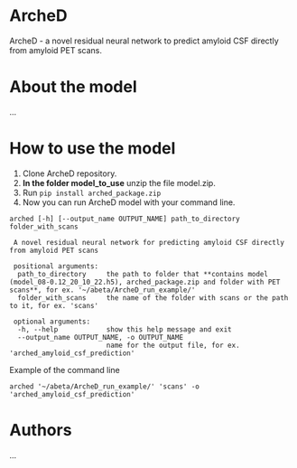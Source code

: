 # ArcheD
ArcheD - a novel residual neural network to predict amyloid CSF directly from amyloid PET scans.
# About the model
...

# How to use the model
1. Clone ArcheD repository.
2. **In the folder model_to_use** unzip the file model.zip.
3. Run `pip install arched_package.zip`
4. Now you can run ArcheD model with your command line.

```  
arched [-h] [--output_name OUTPUT_NAME] path_to_directory folder_with_scans

 A novel residual neural network for predicting amyloid CSF directly from amyloid PET scans

 positional arguments:
  path_to_directory     the path to folder that **contains model (model_08-0.12_20_10_22.h5), arched_package.zip and folder with PET scans**, for ex. '~/abeta/ArcheD_run_example/'
  folder_with_scans     the name of the folder with scans or the path to it, for ex. 'scans'

 optional arguments:
  -h, --help            show this help message and exit
  --output_name OUTPUT_NAME, -o OUTPUT_NAME
                        name for the output file, for ex. 'arched_amyloid_csf_prediction'
```

Example of the command line

`arched '~/abeta/ArcheD_run_example/' 'scans' -o 'arched_amyloid_csf_prediction'` 

# Authors
...
